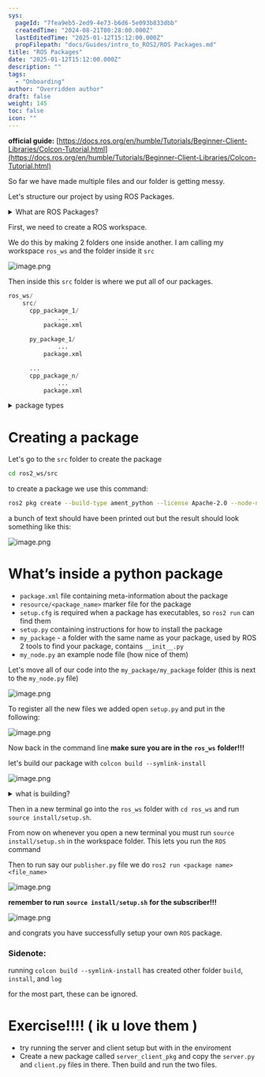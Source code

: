 ```yaml
---
sys:
  pageId: "7fea9eb5-2ed9-4e73-b6d6-5e093b833dbb"
  createdTime: "2024-08-21T00:28:00.000Z"
  lastEditedTime: "2025-01-12T15:12:00.000Z"
  propFilepath: "docs/Guides/intro_to_ROS2/ROS Packages.md"
title: "ROS Packages"
date: "2025-01-12T15:12:00.000Z"
description: ""
tags:
  - "Onboarding"
author: "Overridden author"
draft: false
weight: 145
toc: false
icon: ""
---
```


**official guide:** [https://docs.ros.org/en/humble/Tutorials/Beginner-Client-Libraries/Colcon-Tutorial.html](https://docs.ros.org/en/humble/Tutorials/Beginner-Client-Libraries/Colcon-Tutorial.html)

So far we have made multiple files and our folder is getting messy.

Let's structure our project by using ROS Packages.

<details>

<summary>What are ROS Packages?</summary>

ROS Packages are, as the name implies, packages of code that are highly sharable between ROS developers.

They consist of a folder, `package.xml` file, and source code

```python
      cpp_package_1/
		      ... imagine much code files here ..
          package.xml
```

</details>

First, we need to create a ROS workspace.

We do this by making 2 folders one inside another. I am calling my workspace `ros_ws` and the folder inside it `src`

![image.png](https://prod-files-secure.s3.us-west-2.amazonaws.com/d518164a-d88e-44d1-a4ee-3adb3bd8bce0/70706947-fd18-4537-a67b-e12946812d31/image.png?X-Amz-Algorithm=AWS4-HMAC-SHA256&X-Amz-Content-Sha256=UNSIGNED-PAYLOAD&X-Amz-Credential=ASIAZI2LB466XDQR5B37%2F20250626%2Fus-west-2%2Fs3%2Faws4_request&X-Amz-Date=20250626T150919Z&X-Amz-Expires=3600&X-Amz-Security-Token=IQoJb3JpZ2luX2VjEGYaCXVzLXdlc3QtMiJIMEYCIQCVij5sRFmiVscJdi0Osqh3gtecLKgbpKoUlM2%2BzoDS3AIhAKWU4oumPeYFjfqfJf622HqQ5f1X0Y%2BqW%2FfW4jM4ipeVKv8DCF8QABoMNjM3NDIzMTgzODA1IgxpoRTVDa0qVfq%2FvxMq3APfTuCNM%2BcWk00mdKEk9UEX9yxusGPFuvBTcBe95Yb6E2ngL2POkv6gE3i%2FJPjxufg12RdX77hKU%2Bz6ywJTWVk2eQmlVBQEqudgR42iwGdT%2B5zoMYLf01d8TW8NfH0vic2X29yk9Agx5I48NBTmaPLJhIIOyF%2FDW2LzrJjk1LdvTBP16NUfd6KuUt4mMA7xe2ceR3UibJqwSHFn0%2BwPDlUvFromXfb53BJf1lrN%2B5Jl%2Ba8NEM1Z%2Bj5WH9av5%2FuPjg25%2FoXoBi9OmtZAAJ52n5U1K9uN0hCcjL9UJvy2EoUVAqlJyTSbN5amZWLwewqeqqOWaO4mKf7KccaBILJLNN8hR3cjOmfxoco%2BZNfC2Z9z9MddftJBkDy%2F%2Bw2Ok14cqtOTnCKA1%2FxZtLDpaUj4hcGFpF5dZe6BBXfwELLtuUvaV5OiiKvwmnIHRWk95MyUTCBtp16BaRE1RC71trptTQ%2FuhBMgM8RIUl4VKbj51367DyN5932ISLDErQFn4bKDzgUvyjM8YqRQHu6dpAvM%2BbsFyCLAd%2BfgefOOIllp%2FPpcihaXG2oWmUlhavNdTdkwH%2FnxDu%2BCglMYZcOFfiIXRtRceiq%2FnNmucwHy25ch4cUVK%2F2%2FXqc09aYTu%2F%2FlrjDJnfXCBjqkAQAW4SPY48Tioci%2BMfFFjOANnuedLXmKzyv4kwpPkYj4N26GZ8ZeMAs2HnIvaYdb7zJ0W7perrYiesonrtdbPwa3rV392YYs3sMdVEgzQwdfTAeaYcA5diIix4z72WdbjMotmD6TLWHtQITptQ225yj0vMFTYR7e%2BxBXa0Ka6j9VreKsFtpC34ppQJqnDRqY5cW422QaDv9JyATqUDTbYWkSeQbT&X-Amz-Signature=bd2d18b11ca43032fcb9bc19b61c7e57ab4186eba3f83dae1847636cbdabe5d0&X-Amz-SignedHeaders=host&x-amz-checksum-mode=ENABLED&x-id=GetObject)

Then inside this `src` folder is where we put all of our packages.

```python
ros_ws/
    src/
      cpp_package_1/
		      ...
          package.xml

      py_package_1/
		      ...
          package.xml

      ...
      cpp_package_n/
		      ...
          package.xml

```

<details>

<summary>package types</summary>

packages can be either `C++` or python.

the intern file structure is different for each but for this guide we will stick to creating python packages

</details>

# Creating a package

Let's go to the `src` folder to create the package

```bash
cd ros2_ws/src
```

to create a package we use this command:

```bash
ros2 pkg create --build-type ament_python --license Apache-2.0 --node-name my_node my_package
```

a bunch of text should have been printed out but the result should look something like this:

![image.png](https://prod-files-secure.s3.us-west-2.amazonaws.com/d518164a-d88e-44d1-a4ee-3adb3bd8bce0/e6cf1e3f-8512-4a3e-b131-079f800bf3e8/image.png?X-Amz-Algorithm=AWS4-HMAC-SHA256&X-Amz-Content-Sha256=UNSIGNED-PAYLOAD&X-Amz-Credential=ASIAZI2LB466XDQR5B37%2F20250626%2Fus-west-2%2Fs3%2Faws4_request&X-Amz-Date=20250626T150919Z&X-Amz-Expires=3600&X-Amz-Security-Token=IQoJb3JpZ2luX2VjEGYaCXVzLXdlc3QtMiJIMEYCIQCVij5sRFmiVscJdi0Osqh3gtecLKgbpKoUlM2%2BzoDS3AIhAKWU4oumPeYFjfqfJf622HqQ5f1X0Y%2BqW%2FfW4jM4ipeVKv8DCF8QABoMNjM3NDIzMTgzODA1IgxpoRTVDa0qVfq%2FvxMq3APfTuCNM%2BcWk00mdKEk9UEX9yxusGPFuvBTcBe95Yb6E2ngL2POkv6gE3i%2FJPjxufg12RdX77hKU%2Bz6ywJTWVk2eQmlVBQEqudgR42iwGdT%2B5zoMYLf01d8TW8NfH0vic2X29yk9Agx5I48NBTmaPLJhIIOyF%2FDW2LzrJjk1LdvTBP16NUfd6KuUt4mMA7xe2ceR3UibJqwSHFn0%2BwPDlUvFromXfb53BJf1lrN%2B5Jl%2Ba8NEM1Z%2Bj5WH9av5%2FuPjg25%2FoXoBi9OmtZAAJ52n5U1K9uN0hCcjL9UJvy2EoUVAqlJyTSbN5amZWLwewqeqqOWaO4mKf7KccaBILJLNN8hR3cjOmfxoco%2BZNfC2Z9z9MddftJBkDy%2F%2Bw2Ok14cqtOTnCKA1%2FxZtLDpaUj4hcGFpF5dZe6BBXfwELLtuUvaV5OiiKvwmnIHRWk95MyUTCBtp16BaRE1RC71trptTQ%2FuhBMgM8RIUl4VKbj51367DyN5932ISLDErQFn4bKDzgUvyjM8YqRQHu6dpAvM%2BbsFyCLAd%2BfgefOOIllp%2FPpcihaXG2oWmUlhavNdTdkwH%2FnxDu%2BCglMYZcOFfiIXRtRceiq%2FnNmucwHy25ch4cUVK%2F2%2FXqc09aYTu%2F%2FlrjDJnfXCBjqkAQAW4SPY48Tioci%2BMfFFjOANnuedLXmKzyv4kwpPkYj4N26GZ8ZeMAs2HnIvaYdb7zJ0W7perrYiesonrtdbPwa3rV392YYs3sMdVEgzQwdfTAeaYcA5diIix4z72WdbjMotmD6TLWHtQITptQ225yj0vMFTYR7e%2BxBXa0Ka6j9VreKsFtpC34ppQJqnDRqY5cW422QaDv9JyATqUDTbYWkSeQbT&X-Amz-Signature=dd521d4606b2265825dbf62518ae93013174421572b3294f6b703767b66ca1a3&X-Amz-SignedHeaders=host&x-amz-checksum-mode=ENABLED&x-id=GetObject)

# What’s inside a python package

- `package.xml` file containing meta-information about the package
- `resource/<package_name>` marker file for the package
- `setup.cfg` is required when a package has executables, so `ros2 run` can find them
- `setup.py` containing instructions for how to install the package
- `my_package` - a folder with the same name as your package, used by ROS 2 tools to find your package, contains `__init__.py`
- `my_node.py` an example node file (how nice of them)

Let's move all of our code into the `my_package/my_package` folder (this is next to the `my_node.py` file)

![image.png](https://prod-files-secure.s3.us-west-2.amazonaws.com/d518164a-d88e-44d1-a4ee-3adb3bd8bce0/9ce58f11-0da9-4d3e-b86d-506a9685d378/image.png?X-Amz-Algorithm=AWS4-HMAC-SHA256&X-Amz-Content-Sha256=UNSIGNED-PAYLOAD&X-Amz-Credential=ASIAZI2LB466XDQR5B37%2F20250626%2Fus-west-2%2Fs3%2Faws4_request&X-Amz-Date=20250626T150919Z&X-Amz-Expires=3600&X-Amz-Security-Token=IQoJb3JpZ2luX2VjEGYaCXVzLXdlc3QtMiJIMEYCIQCVij5sRFmiVscJdi0Osqh3gtecLKgbpKoUlM2%2BzoDS3AIhAKWU4oumPeYFjfqfJf622HqQ5f1X0Y%2BqW%2FfW4jM4ipeVKv8DCF8QABoMNjM3NDIzMTgzODA1IgxpoRTVDa0qVfq%2FvxMq3APfTuCNM%2BcWk00mdKEk9UEX9yxusGPFuvBTcBe95Yb6E2ngL2POkv6gE3i%2FJPjxufg12RdX77hKU%2Bz6ywJTWVk2eQmlVBQEqudgR42iwGdT%2B5zoMYLf01d8TW8NfH0vic2X29yk9Agx5I48NBTmaPLJhIIOyF%2FDW2LzrJjk1LdvTBP16NUfd6KuUt4mMA7xe2ceR3UibJqwSHFn0%2BwPDlUvFromXfb53BJf1lrN%2B5Jl%2Ba8NEM1Z%2Bj5WH9av5%2FuPjg25%2FoXoBi9OmtZAAJ52n5U1K9uN0hCcjL9UJvy2EoUVAqlJyTSbN5amZWLwewqeqqOWaO4mKf7KccaBILJLNN8hR3cjOmfxoco%2BZNfC2Z9z9MddftJBkDy%2F%2Bw2Ok14cqtOTnCKA1%2FxZtLDpaUj4hcGFpF5dZe6BBXfwELLtuUvaV5OiiKvwmnIHRWk95MyUTCBtp16BaRE1RC71trptTQ%2FuhBMgM8RIUl4VKbj51367DyN5932ISLDErQFn4bKDzgUvyjM8YqRQHu6dpAvM%2BbsFyCLAd%2BfgefOOIllp%2FPpcihaXG2oWmUlhavNdTdkwH%2FnxDu%2BCglMYZcOFfiIXRtRceiq%2FnNmucwHy25ch4cUVK%2F2%2FXqc09aYTu%2F%2FlrjDJnfXCBjqkAQAW4SPY48Tioci%2BMfFFjOANnuedLXmKzyv4kwpPkYj4N26GZ8ZeMAs2HnIvaYdb7zJ0W7perrYiesonrtdbPwa3rV392YYs3sMdVEgzQwdfTAeaYcA5diIix4z72WdbjMotmD6TLWHtQITptQ225yj0vMFTYR7e%2BxBXa0Ka6j9VreKsFtpC34ppQJqnDRqY5cW422QaDv9JyATqUDTbYWkSeQbT&X-Amz-Signature=75af496be41c99d97e4573acfa53cc6ce1be0a4724fd14541db000a31cf9a9a3&X-Amz-SignedHeaders=host&x-amz-checksum-mode=ENABLED&x-id=GetObject)

To register all the new files we added open `setup.py` and put in the following:

![image.png](https://prod-files-secure.s3.us-west-2.amazonaws.com/d518164a-d88e-44d1-a4ee-3adb3bd8bce0/1cd7c262-4cae-4496-9d75-c178537d24a2/image.png?X-Amz-Algorithm=AWS4-HMAC-SHA256&X-Amz-Content-Sha256=UNSIGNED-PAYLOAD&X-Amz-Credential=ASIAZI2LB466XDQR5B37%2F20250626%2Fus-west-2%2Fs3%2Faws4_request&X-Amz-Date=20250626T150919Z&X-Amz-Expires=3600&X-Amz-Security-Token=IQoJb3JpZ2luX2VjEGYaCXVzLXdlc3QtMiJIMEYCIQCVij5sRFmiVscJdi0Osqh3gtecLKgbpKoUlM2%2BzoDS3AIhAKWU4oumPeYFjfqfJf622HqQ5f1X0Y%2BqW%2FfW4jM4ipeVKv8DCF8QABoMNjM3NDIzMTgzODA1IgxpoRTVDa0qVfq%2FvxMq3APfTuCNM%2BcWk00mdKEk9UEX9yxusGPFuvBTcBe95Yb6E2ngL2POkv6gE3i%2FJPjxufg12RdX77hKU%2Bz6ywJTWVk2eQmlVBQEqudgR42iwGdT%2B5zoMYLf01d8TW8NfH0vic2X29yk9Agx5I48NBTmaPLJhIIOyF%2FDW2LzrJjk1LdvTBP16NUfd6KuUt4mMA7xe2ceR3UibJqwSHFn0%2BwPDlUvFromXfb53BJf1lrN%2B5Jl%2Ba8NEM1Z%2Bj5WH9av5%2FuPjg25%2FoXoBi9OmtZAAJ52n5U1K9uN0hCcjL9UJvy2EoUVAqlJyTSbN5amZWLwewqeqqOWaO4mKf7KccaBILJLNN8hR3cjOmfxoco%2BZNfC2Z9z9MddftJBkDy%2F%2Bw2Ok14cqtOTnCKA1%2FxZtLDpaUj4hcGFpF5dZe6BBXfwELLtuUvaV5OiiKvwmnIHRWk95MyUTCBtp16BaRE1RC71trptTQ%2FuhBMgM8RIUl4VKbj51367DyN5932ISLDErQFn4bKDzgUvyjM8YqRQHu6dpAvM%2BbsFyCLAd%2BfgefOOIllp%2FPpcihaXG2oWmUlhavNdTdkwH%2FnxDu%2BCglMYZcOFfiIXRtRceiq%2FnNmucwHy25ch4cUVK%2F2%2FXqc09aYTu%2F%2FlrjDJnfXCBjqkAQAW4SPY48Tioci%2BMfFFjOANnuedLXmKzyv4kwpPkYj4N26GZ8ZeMAs2HnIvaYdb7zJ0W7perrYiesonrtdbPwa3rV392YYs3sMdVEgzQwdfTAeaYcA5diIix4z72WdbjMotmD6TLWHtQITptQ225yj0vMFTYR7e%2BxBXa0Ka6j9VreKsFtpC34ppQJqnDRqY5cW422QaDv9JyATqUDTbYWkSeQbT&X-Amz-Signature=be83b47b4c242b3b05a4c716e8d1086bae8c99b0c9641ec7651b6ae2d22bdcb9&X-Amz-SignedHeaders=host&x-amz-checksum-mode=ENABLED&x-id=GetObject)

Now back in the command line **make sure you are in the** **`ros_ws`** **folder!!!**

let's build our package with `colcon build --symlink-install`

![image.png](https://prod-files-secure.s3.us-west-2.amazonaws.com/d518164a-d88e-44d1-a4ee-3adb3bd8bce0/2f2a0d27-b173-48fd-b189-5f5c0ce65619/image.png?X-Amz-Algorithm=AWS4-HMAC-SHA256&X-Amz-Content-Sha256=UNSIGNED-PAYLOAD&X-Amz-Credential=ASIAZI2LB466XDQR5B37%2F20250626%2Fus-west-2%2Fs3%2Faws4_request&X-Amz-Date=20250626T150919Z&X-Amz-Expires=3600&X-Amz-Security-Token=IQoJb3JpZ2luX2VjEGYaCXVzLXdlc3QtMiJIMEYCIQCVij5sRFmiVscJdi0Osqh3gtecLKgbpKoUlM2%2BzoDS3AIhAKWU4oumPeYFjfqfJf622HqQ5f1X0Y%2BqW%2FfW4jM4ipeVKv8DCF8QABoMNjM3NDIzMTgzODA1IgxpoRTVDa0qVfq%2FvxMq3APfTuCNM%2BcWk00mdKEk9UEX9yxusGPFuvBTcBe95Yb6E2ngL2POkv6gE3i%2FJPjxufg12RdX77hKU%2Bz6ywJTWVk2eQmlVBQEqudgR42iwGdT%2B5zoMYLf01d8TW8NfH0vic2X29yk9Agx5I48NBTmaPLJhIIOyF%2FDW2LzrJjk1LdvTBP16NUfd6KuUt4mMA7xe2ceR3UibJqwSHFn0%2BwPDlUvFromXfb53BJf1lrN%2B5Jl%2Ba8NEM1Z%2Bj5WH9av5%2FuPjg25%2FoXoBi9OmtZAAJ52n5U1K9uN0hCcjL9UJvy2EoUVAqlJyTSbN5amZWLwewqeqqOWaO4mKf7KccaBILJLNN8hR3cjOmfxoco%2BZNfC2Z9z9MddftJBkDy%2F%2Bw2Ok14cqtOTnCKA1%2FxZtLDpaUj4hcGFpF5dZe6BBXfwELLtuUvaV5OiiKvwmnIHRWk95MyUTCBtp16BaRE1RC71trptTQ%2FuhBMgM8RIUl4VKbj51367DyN5932ISLDErQFn4bKDzgUvyjM8YqRQHu6dpAvM%2BbsFyCLAd%2BfgefOOIllp%2FPpcihaXG2oWmUlhavNdTdkwH%2FnxDu%2BCglMYZcOFfiIXRtRceiq%2FnNmucwHy25ch4cUVK%2F2%2FXqc09aYTu%2F%2FlrjDJnfXCBjqkAQAW4SPY48Tioci%2BMfFFjOANnuedLXmKzyv4kwpPkYj4N26GZ8ZeMAs2HnIvaYdb7zJ0W7perrYiesonrtdbPwa3rV392YYs3sMdVEgzQwdfTAeaYcA5diIix4z72WdbjMotmD6TLWHtQITptQ225yj0vMFTYR7e%2BxBXa0Ka6j9VreKsFtpC34ppQJqnDRqY5cW422QaDv9JyATqUDTbYWkSeQbT&X-Amz-Signature=5edaac67d7e10c7eed5e4759622b2e9bc8a1043e7df160e1613bcf3d59c0e3bc&X-Amz-SignedHeaders=host&x-amz-checksum-mode=ENABLED&x-id=GetObject)

<details>

<summary>what is building?</summary>

if you are a CS major at Rose-Hulman you will learn the answer to this in CSSE132

but TLDR; is it combines all the code files into one program that can be run easily 

</details>

Then in a new terminal go into the `ros_ws` folder with `cd ros_ws` and run `source install/setup.sh`. 

From now on whenever you open a new terminal you must run `source install/setup.sh` in the workspace folder. This lets you run the `ROS` command

Then to run say our `publisher.py` file we do `ros2 run <package name> <file_name>`

![image.png](https://prod-files-secure.s3.us-west-2.amazonaws.com/d518164a-d88e-44d1-a4ee-3adb3bd8bce0/4f4b1219-3a44-4632-aa0a-ce3471699f59/image.png?X-Amz-Algorithm=AWS4-HMAC-SHA256&X-Amz-Content-Sha256=UNSIGNED-PAYLOAD&X-Amz-Credential=ASIAZI2LB466XDQR5B37%2F20250626%2Fus-west-2%2Fs3%2Faws4_request&X-Amz-Date=20250626T150919Z&X-Amz-Expires=3600&X-Amz-Security-Token=IQoJb3JpZ2luX2VjEGYaCXVzLXdlc3QtMiJIMEYCIQCVij5sRFmiVscJdi0Osqh3gtecLKgbpKoUlM2%2BzoDS3AIhAKWU4oumPeYFjfqfJf622HqQ5f1X0Y%2BqW%2FfW4jM4ipeVKv8DCF8QABoMNjM3NDIzMTgzODA1IgxpoRTVDa0qVfq%2FvxMq3APfTuCNM%2BcWk00mdKEk9UEX9yxusGPFuvBTcBe95Yb6E2ngL2POkv6gE3i%2FJPjxufg12RdX77hKU%2Bz6ywJTWVk2eQmlVBQEqudgR42iwGdT%2B5zoMYLf01d8TW8NfH0vic2X29yk9Agx5I48NBTmaPLJhIIOyF%2FDW2LzrJjk1LdvTBP16NUfd6KuUt4mMA7xe2ceR3UibJqwSHFn0%2BwPDlUvFromXfb53BJf1lrN%2B5Jl%2Ba8NEM1Z%2Bj5WH9av5%2FuPjg25%2FoXoBi9OmtZAAJ52n5U1K9uN0hCcjL9UJvy2EoUVAqlJyTSbN5amZWLwewqeqqOWaO4mKf7KccaBILJLNN8hR3cjOmfxoco%2BZNfC2Z9z9MddftJBkDy%2F%2Bw2Ok14cqtOTnCKA1%2FxZtLDpaUj4hcGFpF5dZe6BBXfwELLtuUvaV5OiiKvwmnIHRWk95MyUTCBtp16BaRE1RC71trptTQ%2FuhBMgM8RIUl4VKbj51367DyN5932ISLDErQFn4bKDzgUvyjM8YqRQHu6dpAvM%2BbsFyCLAd%2BfgefOOIllp%2FPpcihaXG2oWmUlhavNdTdkwH%2FnxDu%2BCglMYZcOFfiIXRtRceiq%2FnNmucwHy25ch4cUVK%2F2%2FXqc09aYTu%2F%2FlrjDJnfXCBjqkAQAW4SPY48Tioci%2BMfFFjOANnuedLXmKzyv4kwpPkYj4N26GZ8ZeMAs2HnIvaYdb7zJ0W7perrYiesonrtdbPwa3rV392YYs3sMdVEgzQwdfTAeaYcA5diIix4z72WdbjMotmD6TLWHtQITptQ225yj0vMFTYR7e%2BxBXa0Ka6j9VreKsFtpC34ppQJqnDRqY5cW422QaDv9JyATqUDTbYWkSeQbT&X-Amz-Signature=595be1be548a4ed192a2d7d3496ffba6e4a96a1fbe9a7e05c83adad26e29b325&X-Amz-SignedHeaders=host&x-amz-checksum-mode=ENABLED&x-id=GetObject)

**remember to run** **`source install/setup.sh`** **for the subscriber!!!**

![image.png](https://prod-files-secure.s3.us-west-2.amazonaws.com/d518164a-d88e-44d1-a4ee-3adb3bd8bce0/02121119-dad4-49ec-8356-c956108b4243/image.png?X-Amz-Algorithm=AWS4-HMAC-SHA256&X-Amz-Content-Sha256=UNSIGNED-PAYLOAD&X-Amz-Credential=ASIAZI2LB466XDQR5B37%2F20250626%2Fus-west-2%2Fs3%2Faws4_request&X-Amz-Date=20250626T150919Z&X-Amz-Expires=3600&X-Amz-Security-Token=IQoJb3JpZ2luX2VjEGYaCXVzLXdlc3QtMiJIMEYCIQCVij5sRFmiVscJdi0Osqh3gtecLKgbpKoUlM2%2BzoDS3AIhAKWU4oumPeYFjfqfJf622HqQ5f1X0Y%2BqW%2FfW4jM4ipeVKv8DCF8QABoMNjM3NDIzMTgzODA1IgxpoRTVDa0qVfq%2FvxMq3APfTuCNM%2BcWk00mdKEk9UEX9yxusGPFuvBTcBe95Yb6E2ngL2POkv6gE3i%2FJPjxufg12RdX77hKU%2Bz6ywJTWVk2eQmlVBQEqudgR42iwGdT%2B5zoMYLf01d8TW8NfH0vic2X29yk9Agx5I48NBTmaPLJhIIOyF%2FDW2LzrJjk1LdvTBP16NUfd6KuUt4mMA7xe2ceR3UibJqwSHFn0%2BwPDlUvFromXfb53BJf1lrN%2B5Jl%2Ba8NEM1Z%2Bj5WH9av5%2FuPjg25%2FoXoBi9OmtZAAJ52n5U1K9uN0hCcjL9UJvy2EoUVAqlJyTSbN5amZWLwewqeqqOWaO4mKf7KccaBILJLNN8hR3cjOmfxoco%2BZNfC2Z9z9MddftJBkDy%2F%2Bw2Ok14cqtOTnCKA1%2FxZtLDpaUj4hcGFpF5dZe6BBXfwELLtuUvaV5OiiKvwmnIHRWk95MyUTCBtp16BaRE1RC71trptTQ%2FuhBMgM8RIUl4VKbj51367DyN5932ISLDErQFn4bKDzgUvyjM8YqRQHu6dpAvM%2BbsFyCLAd%2BfgefOOIllp%2FPpcihaXG2oWmUlhavNdTdkwH%2FnxDu%2BCglMYZcOFfiIXRtRceiq%2FnNmucwHy25ch4cUVK%2F2%2FXqc09aYTu%2F%2FlrjDJnfXCBjqkAQAW4SPY48Tioci%2BMfFFjOANnuedLXmKzyv4kwpPkYj4N26GZ8ZeMAs2HnIvaYdb7zJ0W7perrYiesonrtdbPwa3rV392YYs3sMdVEgzQwdfTAeaYcA5diIix4z72WdbjMotmD6TLWHtQITptQ225yj0vMFTYR7e%2BxBXa0Ka6j9VreKsFtpC34ppQJqnDRqY5cW422QaDv9JyATqUDTbYWkSeQbT&X-Amz-Signature=f2012e11c4ecd047070416cb230eb967eba3bc246d7dacae73e1580bcddf6a75&X-Amz-SignedHeaders=host&x-amz-checksum-mode=ENABLED&x-id=GetObject)

and congrats you have successfully setup your own `ROS` package.

### Sidenote:

running `colcon build --symlink-install` has created other folder `build`, `install`, and `log`

for the most part, these can be ignored.

# Exercise!!!! ( ik u love them )

- try running the server and client setup but with in the enviroment
- Create a new package called `server_client_pkg` and copy the `server.py` and `client.py` files in there. Then build and run the two files.
